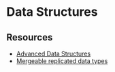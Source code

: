 # Data Structures

## Resources

- [Advanced Data Structures](https://hn.premii.com/#/article/20044876)
- [Mergeable replicated data types](https://hn.premii.com/#/comments/21625912)